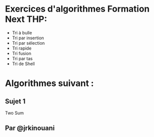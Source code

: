 # Exercices d'algorithmes Formation Next THP:

- Tri à bulle
- Tri par insertion
- Tri par sélection
- Tri rapide
- Tri fusion
- Tri par tas 
- Tri de Shell

# Algorithmes suivant :
## Sujet 1 
Two Sum

## Par @jrkinouani

